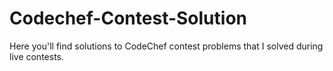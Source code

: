 # Codechef-Contest-Solution
Here you'll find solutions to CodeChef contest problems that I solved during live contests.
